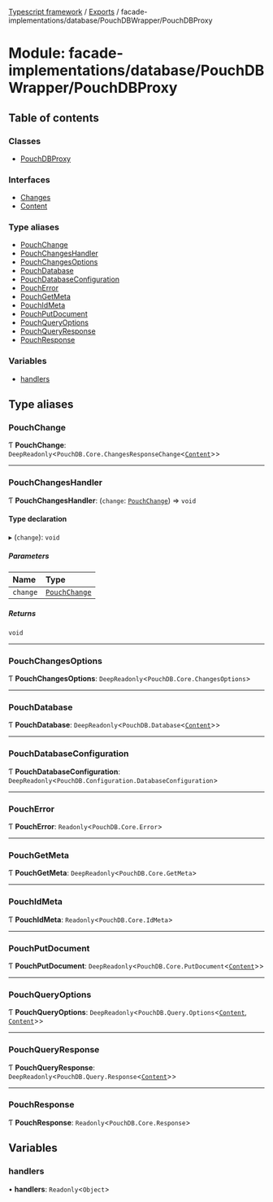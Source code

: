 [Typescript framework](../index.md) / [Exports](../modules.md) / facade-implementations/database/PouchDBWrapper/PouchDBProxy

# Module: facade-implementations/database/PouchDBWrapper/PouchDBProxy

## Table of contents

### Classes

- [PouchDBProxy](../classes/facade_implementations_database_PouchDBWrapper_PouchDBProxy.PouchDBProxy.md)

### Interfaces

- [Changes](../interfaces/facade_implementations_database_PouchDBWrapper_PouchDBProxy.Changes.md)
- [Content](../interfaces/facade_implementations_database_PouchDBWrapper_PouchDBProxy.Content.md)

### Type aliases

- [PouchChange](facade_implementations_database_PouchDBWrapper_PouchDBProxy.md#pouchchange)
- [PouchChangesHandler](facade_implementations_database_PouchDBWrapper_PouchDBProxy.md#pouchchangeshandler)
- [PouchChangesOptions](facade_implementations_database_PouchDBWrapper_PouchDBProxy.md#pouchchangesoptions)
- [PouchDatabase](facade_implementations_database_PouchDBWrapper_PouchDBProxy.md#pouchdatabase)
- [PouchDatabaseConfiguration](facade_implementations_database_PouchDBWrapper_PouchDBProxy.md#pouchdatabaseconfiguration)
- [PouchError](facade_implementations_database_PouchDBWrapper_PouchDBProxy.md#poucherror)
- [PouchGetMeta](facade_implementations_database_PouchDBWrapper_PouchDBProxy.md#pouchgetmeta)
- [PouchIdMeta](facade_implementations_database_PouchDBWrapper_PouchDBProxy.md#pouchidmeta)
- [PouchPutDocument](facade_implementations_database_PouchDBWrapper_PouchDBProxy.md#pouchputdocument)
- [PouchQueryOptions](facade_implementations_database_PouchDBWrapper_PouchDBProxy.md#pouchqueryoptions)
- [PouchQueryResponse](facade_implementations_database_PouchDBWrapper_PouchDBProxy.md#pouchqueryresponse)
- [PouchResponse](facade_implementations_database_PouchDBWrapper_PouchDBProxy.md#pouchresponse)

### Variables

- [handlers](facade_implementations_database_PouchDBWrapper_PouchDBProxy.md#handlers)

## Type aliases

### PouchChange

Ƭ **PouchChange**: `DeepReadonly`<`PouchDB.Core.ChangesResponseChange`<[`Content`](../interfaces/facade_implementations_database_PouchDBWrapper_PouchDBProxy.Content.md)\>\>

___

### PouchChangesHandler

Ƭ **PouchChangesHandler**: (`change`: [`PouchChange`](facade_implementations_database_PouchDBWrapper_PouchDBProxy.md#pouchchange)) => `void`

#### Type declaration

▸ (`change`): `void`

##### Parameters

| Name | Type |
| :------ | :------ |
| `change` | [`PouchChange`](facade_implementations_database_PouchDBWrapper_PouchDBProxy.md#pouchchange) |

##### Returns

`void`

___

### PouchChangesOptions

Ƭ **PouchChangesOptions**: `DeepReadonly`<`PouchDB.Core.ChangesOptions`\>

___

### PouchDatabase

Ƭ **PouchDatabase**: `DeepReadonly`<`PouchDB.Database`<[`Content`](../interfaces/facade_implementations_database_PouchDBWrapper_PouchDBProxy.Content.md)\>\>

___

### PouchDatabaseConfiguration

Ƭ **PouchDatabaseConfiguration**: `DeepReadonly`<`PouchDB.Configuration.DatabaseConfiguration`\>

___

### PouchError

Ƭ **PouchError**: `Readonly`<`PouchDB.Core.Error`\>

___

### PouchGetMeta

Ƭ **PouchGetMeta**: `DeepReadonly`<`PouchDB.Core.GetMeta`\>

___

### PouchIdMeta

Ƭ **PouchIdMeta**: `Readonly`<`PouchDB.Core.IdMeta`\>

___

### PouchPutDocument

Ƭ **PouchPutDocument**: `DeepReadonly`<`PouchDB.Core.PutDocument`<[`Content`](../interfaces/facade_implementations_database_PouchDBWrapper_PouchDBProxy.Content.md)\>\>

___

### PouchQueryOptions

Ƭ **PouchQueryOptions**: `DeepReadonly`<`PouchDB.Query.Options`<[`Content`](../interfaces/facade_implementations_database_PouchDBWrapper_PouchDBProxy.Content.md), [`Content`](../interfaces/facade_implementations_database_PouchDBWrapper_PouchDBProxy.Content.md)\>\>

___

### PouchQueryResponse

Ƭ **PouchQueryResponse**: `DeepReadonly`<`PouchDB.Query.Response`<[`Content`](../interfaces/facade_implementations_database_PouchDBWrapper_PouchDBProxy.Content.md)\>\>

___

### PouchResponse

Ƭ **PouchResponse**: `Readonly`<`PouchDB.Core.Response`\>

## Variables

### handlers

• **handlers**: `Readonly`<`Object`\>

